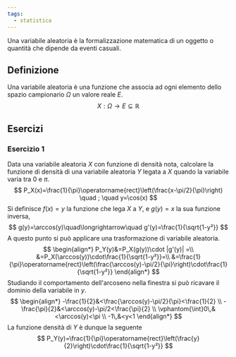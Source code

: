 ```yaml
---
tags:
  - statistica
---
```

Una variabile aleatoria è la formalizzazione matematica di un oggetto o quantità che dipende da eventi casuali. 
## Definizione
Una variabile aleatoria è una funzione che associa ad ogni elemento dello spazio campionario $\Omega$ un valore reale $E$.
$$
X:\Omega\to E \subseteq \mathbb{R}
$$
## Esercizi
### Esercizio 1
Data una variabile aleatoria $X$ con funzione di densità nota, calcolare la funzione di densità di una variabile aleatoria $Y$ legata a $X$ quando la variabile varia tra $0$ e $\pi$.
$$
P_X(x)=\frac{1}{\pi}\operatorname{rect}\left(\frac{x-\pi/2}{\pi}\right) \quad ; \quad y=\cos(x)
$$
Si definisce $f(x)=y$ la funzione che lega $X$ a $Y$, e $g(y)=x$ la sua funzione inversa, 
$$
g(y)=\arccos(y)\quad\longrightarrow\quad g'(y)=\frac{1}{\sqrt{1-y²}}
$$
A questo punto si può applicare una trasformazione di variabile aleatoria.
$$
\begin{align*}
P_Y(y)&=P_X(g(y))\cdot |g'(y)| =\\
&=P_X(\arccos(y))\cdot\frac{1}{\sqrt{1-y²}}=\\
&=\frac{1}{\pi}\operatorname{rect}\left(\frac{\arccos(y)-\pi/2}{\pi}\right)\cdot\frac{1}{\sqrt{1-y²}}
\end{align*}
$$
Studiando il comportamento dell'arcoseno nella finestra si può ricavare il dominio della variabile in $y$.
$$
\begin{align*}
-\frac{1}{2}&<\frac{\arccos(y)-\pi/2}{\pi}<\frac{1}{2} \\
-\frac{\pi}{2}&<\arccos(y)-\pi/2<\frac{\pi}{2} \\
\vphantom{\int}0\,&<\arccos(y)<\pi \\
-1\,&<y<1
\end{align*}
$$
La funzione densità di $Y$ è dunque la seguente
$$
P_Y(y)=\frac{1}{\pi}\operatorname{rect}\left(\frac{y}{2}\right)\cdot\frac{1}{\sqrt{1-y²}}
$$

